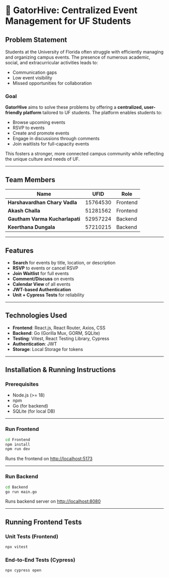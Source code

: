 # 🐊 GatorHive: Centralized Event Management for UF Students

## Problem Statement

Students at the University of Florida often struggle with efficiently managing and organizing campus events. The presence of numerous academic, social, and extracurricular activities leads to:

- Communication gaps  
- Low event visibility  
- Missed opportunities for collaboration

### Goal

**GatorHive** aims to solve these problems by offering a **centralized, user-friendly platform** tailored to UF students. The platform enables students to:

- Browse upcoming events  
- RSVP to events  
- Create and promote events  
- Engage in discussions through comments  
- Join waitlists for full-capacity events

This fosters a stronger, more connected campus community while reflecting the unique culture and needs of UF.

---

## Team Members

| Name                          | UFID      | Role      |
|-------------------------------|-----------|-----------|
| **Harshavardhan Chary Vadla** | 15764530  | Frontend  |
| **Akash Challa**              | 51281562  | Frontend  |
| **Gautham Varma Kucharlapati**| 52957224  | Backend   |
| **Keerthana Dungala**         | 57210215  | Backend   |

---

## Features

- **Search** for events by title, location, or description
- **RSVP** to events or cancel RSVP
- **Join Waitlist** for full events
- **Comment/Discuss** on events
- **Calendar View** of all events
- **JWT-based Authentication**
- **Unit + Cypress Tests** for reliability

---

## Technologies Used

- **Frontend**: React.js, React Router, Axios, CSS
- **Backend**: Go (Gorilla Mux, GORM, SQLite)
- **Testing**: Vitest, React Testing Library, Cypress
- **Authentication**: JWT
- **Storage**: Local Storage for tokens

---

## Installation & Running Instructions

### Prerequisites

- Node.js (>= 18)
- npm
- Go (for backend)
- SQLite (for local DB)

---

### Run Frontend

```bash
cd Frontend
npm install
npm run dev
```

Runs the frontend on [http://localhost:5173](http://localhost:5173)

---

### Run Backend

```bash
cd Backend
go run main.go
```

Runs backend server on [http://localhost:8080](http://localhost:8080)


---

## Running Frontend Tests

### Unit Tests (Frontend)

```bash
npx vitest
```

### End-to-End Tests (Cypress)

```bash
npx cypress open
```

